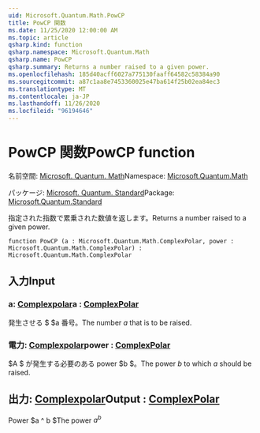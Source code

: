 ```yaml
---
uid: Microsoft.Quantum.Math.PowCP
title: PowCP 関数
ms.date: 11/25/2020 12:00:00 AM
ms.topic: article
qsharp.kind: function
qsharp.namespace: Microsoft.Quantum.Math
qsharp.name: PowCP
qsharp.summary: Returns a number raised to a given power.
ms.openlocfilehash: 185d40acff6027a775130faaff64582c58384a90
ms.sourcegitcommit: a87c1aa8e7453360025e47ba614f25b02ea84ec3
ms.translationtype: MT
ms.contentlocale: ja-JP
ms.lasthandoff: 11/26/2020
ms.locfileid: "96194646"
---
```

# <a name="powcp-function"></a><span data-ttu-id="04f27-102">PowCP 関数</span><span class="sxs-lookup"><span data-stu-id="04f27-102">PowCP function</span></span>

<span data-ttu-id="04f27-103">名前空間: [Microsoft. Quantum. Math](xref:Microsoft.Quantum.Math)</span><span class="sxs-lookup"><span data-stu-id="04f27-103">Namespace: [Microsoft.Quantum.Math](xref:Microsoft.Quantum.Math)</span></span>

<span data-ttu-id="04f27-104">パッケージ: [Microsoft. Quantum. Standard](https://nuget.org/packages/Microsoft.Quantum.Standard)</span><span class="sxs-lookup"><span data-stu-id="04f27-104">Package: [Microsoft.Quantum.Standard](https://nuget.org/packages/Microsoft.Quantum.Standard)</span></span>


<span data-ttu-id="04f27-105">指定された指数で累乗された数値を返します。</span><span class="sxs-lookup"><span data-stu-id="04f27-105">Returns a number raised to a given power.</span></span>

```qsharp
function PowCP (a : Microsoft.Quantum.Math.ComplexPolar, power : Microsoft.Quantum.Math.ComplexPolar) : Microsoft.Quantum.Math.ComplexPolar
```


## <a name="input"></a><span data-ttu-id="04f27-106">入力</span><span class="sxs-lookup"><span data-stu-id="04f27-106">Input</span></span>

### <a name="a--complexpolar"></a><span data-ttu-id="04f27-107">a: [Complexpolar](xref:Microsoft.Quantum.Math.ComplexPolar)</span><span class="sxs-lookup"><span data-stu-id="04f27-107">a : [ComplexPolar](xref:Microsoft.Quantum.Math.ComplexPolar)</span></span>

<span data-ttu-id="04f27-108">発生させる $ $a 番号。</span><span class="sxs-lookup"><span data-stu-id="04f27-108">The number $a$ that is to be raised.</span></span>


### <a name="power--complexpolar"></a><span data-ttu-id="04f27-109">電力: [Complexpolar](xref:Microsoft.Quantum.Math.ComplexPolar)</span><span class="sxs-lookup"><span data-stu-id="04f27-109">power : [ComplexPolar](xref:Microsoft.Quantum.Math.ComplexPolar)</span></span>

<span data-ttu-id="04f27-110">$A $ が発生する必要のある power $b $。</span><span class="sxs-lookup"><span data-stu-id="04f27-110">The power $b$ to which $a$ should be raised.</span></span>



## <a name="output--complexpolar"></a><span data-ttu-id="04f27-111">出力: [Complexpolar](xref:Microsoft.Quantum.Math.ComplexPolar)</span><span class="sxs-lookup"><span data-stu-id="04f27-111">Output : [ComplexPolar](xref:Microsoft.Quantum.Math.ComplexPolar)</span></span>

<span data-ttu-id="04f27-112">Power $a ^ b $</span><span class="sxs-lookup"><span data-stu-id="04f27-112">The power $a^b$</span></span>